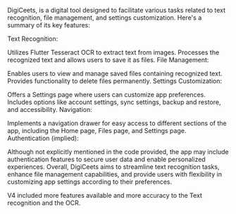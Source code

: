 DigiCeets, is a digital tool designed to facilitate various tasks related to text recognition, file management, and settings customization. Here's a summary of its key features:

Text Recognition:

Utilizes Flutter Tesseract OCR to extract text from images.
Processes the recognized text and allows users to save it as files.
File Management:

Enables users to view and manage saved files containing recognized text.
Provides functionality to delete files permanently.
Settings Customization:

Offers a Settings page where users can customize app preferences.
Includes options like account settings, sync settings, backup and restore, and accessibility.
Navigation:

Implements a navigation drawer for easy access to different sections of the app, including the Home page, Files page, and Settings page.
Authentication (implied):

Although not explicitly mentioned in the code provided, the app may include authentication features to secure user data and enable personalized experiences.
Overall, DigiCeets aims to streamline text recognition tasks, enhance file management capabilities, and provide users with flexibility in customizing app settings according to their preferences.

V4 included more features available and more accuracy to the Text recognition and the OCR.
